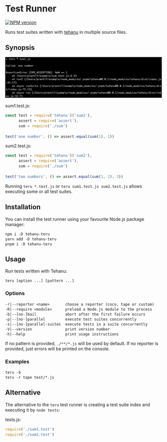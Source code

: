 # Test Runner

[![NPM version](https://badge.fury.io/js/tehanu-teru.png)](http://badge.fury.io/js/tehanu-teru)

Runs test suites written with [tehanu] in multiple source files.

## Synopsis

![Test runner](./run-teru.png)

sum1.test.js:

```js
const test = require('tehanu')('sum1'),
      assert = require('assert'),
      sum = require('./sum')

test('one number', () => assert.equal(sum(1), 1))
```

sum2.test.js:

```js
const test = require('tehanu')('sum2'),
      assert = require('assert'),
      sum = require('./sum')

test('two numbers', () => assert.equal(sum(1, 2), 3))
```

Running `teru *.test.js` or `teru sum1.test.js sum2.test.js` allows executing some or all test suites.

## Installation

You can install the test runner using your favourite Node.js package manager:

```
npm i -D tehanu-teru
yarn add -D tehanu-teru
pnpm i -D tehanu-teru
```

## Usage

Run tests written with Tehanu:

    teru [option ...] [pattern ...]

### Options

    -r|--reporter <name>       choose a reporter (coco, tape or custom)
    -R|--require <module>      preload a Node.js module to the process
    -b|--[no-]bail             abort after the first failure occurs
    -p|--[no-]parallel         execute test suites concurrently
    -s|--[no-]parallel-suites  execute tests in a suite concurrently
    -V|--version               print version number
    -h|--help                  print usage instructions

If no pattern is provided, `./**/*.js` will be used by default. If no reporter is provided, just errors will be printed on the console.

### Examples

    teru -b
    teru -r tape test/*.js

## Alternative

The alternative to the `teru` test runner is creating a test suite index and executing it by `node tests`:

tests.js:

```js
require('./sum1.test')
require('./sum2.test')
```

[tehanu]: https://www.npmjs.com/package/tehanu
